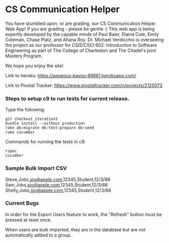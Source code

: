 # CS Communication Helper

You have stumbled upon, or are grading, our CS Communication Helper Web App!
If you are grading - please be gentle :) 
This web app is being expertly developed by the capable minds of Paul Baier, Elaina Cole, Emily Coleman, Chase Platz, and Ahana Roy. Dr. Michael Verdicchio is overseeing the project as our professor for CSIS/CSCI 602: Introduction to Software Engineering as part of The College of Charleston and The Citadel's joint Masters Program.

We hope you enjoy the site!

Link to heroku: https://aqueous-bayou-89861.herokuapp.com/

Link to Pivotal Tracker: https://www.pivotaltracker.com/n/projects/2120073

### Steps to setup c9 to run tests for current release. 
Type the following:
```
git checkout iteration3
bundle install --without production
rake db:migrate db:test:prepare db:seed
rake cucumber
```

Commands for running the tests in c9:
```
rspec
cucumber
```

### Sample Bulk Import CSV
Steve,Jobs,sjo@apple.com,12345,Student,12/3/88
Sam,Jobs,sjo@apple.com,12345,Student,12/3/88
Shelly,Jobs,sjo@apple.com,12345,Student,12/3/88

### Current Bugs
In order for the Export Users feature to work, the "Refresh" button must be pressed at least once.

When users are bulk imported, they are in the database but are not automatically added to a group.

